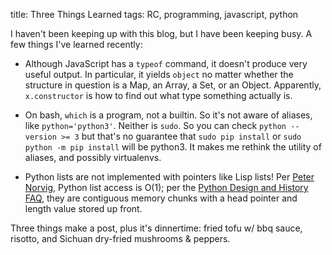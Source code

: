 title: Three Things Learned
tags: RC, programming, javascript, python

I haven't been keeping up with this blog, but I have been keeping busy. A few things I've learned recently:

- Although JavaScript has a `typeof` command, it doesn't produce very useful output. In particular, it yields `object` no matter whether the structure in question is a Map, an Array, a Set, or an Object. Apparently, `x.constructor` is how to find out what type something actually is.

- On bash, `which` is a program, not a builtin. So it's not aware of aliases, like `python='python3'`. Neither is `sudo`. So you can check `python --version >= 3` but that's no guarantee that `sudo pip install` or `sudo python -m pip install` will be python3. It makes me rethink the utility of aliases, and possibly virtualenvs.

- Python lists are not implemented with pointers like Lisp lists! Per [Peter Norvig](https://norvig.com/python-lisp.html), Python list access is O(1); per the [Python Design and History FAQ](https://docs.python.org/3/faq/design.html#how-are-lists-implemented-in-cpython), they are contiguous memory chunks with a head pointer and length value stored up front.

Three things make a post, plus it's dinnertime: fried tofu w/ bbq sauce, risotto, and Sichuan dry-fried mushrooms & peppers.
